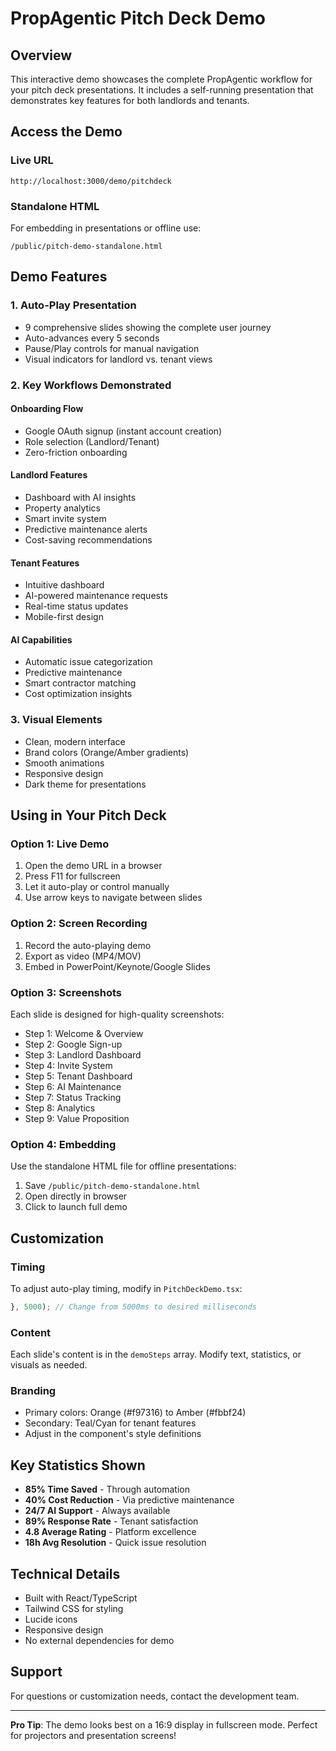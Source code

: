 # PropAgentic Pitch Deck Demo

## Overview
This interactive demo showcases the complete PropAgentic workflow for your pitch deck presentations. It includes a self-running presentation that demonstrates key features for both landlords and tenants.

## Access the Demo

### Live URL
```
http://localhost:3000/demo/pitchdeck
```

### Standalone HTML
For embedding in presentations or offline use:
```
/public/pitch-demo-standalone.html
```

## Demo Features

### 1. **Auto-Play Presentation**
- 9 comprehensive slides showing the complete user journey
- Auto-advances every 5 seconds
- Pause/Play controls for manual navigation
- Visual indicators for landlord vs. tenant views

### 2. **Key Workflows Demonstrated**

#### **Onboarding Flow**
- Google OAuth signup (instant account creation)
- Role selection (Landlord/Tenant)
- Zero-friction onboarding

#### **Landlord Features**
- Dashboard with AI insights
- Property analytics
- Smart invite system
- Predictive maintenance alerts
- Cost-saving recommendations

#### **Tenant Features**
- Intuitive dashboard
- AI-powered maintenance requests
- Real-time status updates
- Mobile-first design

#### **AI Capabilities**
- Automatic issue categorization
- Predictive maintenance
- Smart contractor matching
- Cost optimization insights

### 3. **Visual Elements**
- Clean, modern interface
- Brand colors (Orange/Amber gradients)
- Smooth animations
- Responsive design
- Dark theme for presentations

## Using in Your Pitch Deck

### Option 1: Live Demo
1. Open the demo URL in a browser
2. Press F11 for fullscreen
3. Let it auto-play or control manually
4. Use arrow keys to navigate between slides

### Option 2: Screen Recording
1. Record the auto-playing demo
2. Export as video (MP4/MOV)
3. Embed in PowerPoint/Keynote/Google Slides

### Option 3: Screenshots
Each slide is designed for high-quality screenshots:
- Step 1: Welcome & Overview
- Step 2: Google Sign-up
- Step 3: Landlord Dashboard
- Step 4: Invite System
- Step 5: Tenant Dashboard
- Step 6: AI Maintenance
- Step 7: Status Tracking
- Step 8: Analytics
- Step 9: Value Proposition

### Option 4: Embedding
Use the standalone HTML file for offline presentations:
1. Save `/public/pitch-demo-standalone.html`
2. Open directly in browser
3. Click to launch full demo

## Customization

### Timing
To adjust auto-play timing, modify in `PitchDeckDemo.tsx`:
```javascript
}, 5000); // Change from 5000ms to desired milliseconds
```

### Content
Each slide's content is in the `demoSteps` array. Modify text, statistics, or visuals as needed.

### Branding
- Primary colors: Orange (#f97316) to Amber (#fbbf24)
- Secondary: Teal/Cyan for tenant features
- Adjust in the component's style definitions

## Key Statistics Shown
- **85% Time Saved** - Through automation
- **40% Cost Reduction** - Via predictive maintenance
- **24/7 AI Support** - Always available
- **89% Response Rate** - Tenant satisfaction
- **4.8 Average Rating** - Platform excellence
- **18h Avg Resolution** - Quick issue resolution

## Technical Details
- Built with React/TypeScript
- Tailwind CSS for styling
- Lucide icons
- Responsive design
- No external dependencies for demo

## Support
For questions or customization needs, contact the development team.

---

**Pro Tip**: The demo looks best on a 16:9 display in fullscreen mode. Perfect for projectors and presentation screens! 